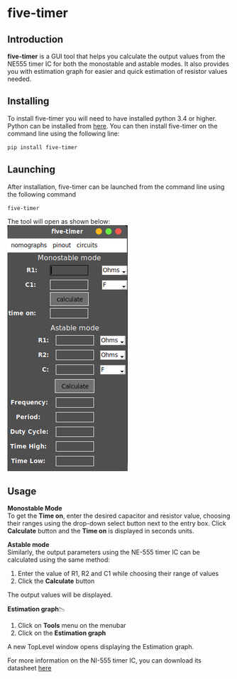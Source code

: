 # five-timer

## Introduction
**five-timer** is a GUI tool that helps you calculate the output values from the NE555 timer IC for both the monostable and astable modes. It also provides you with
estimation graph for easier and quick estimation of resistor values needed.  

## Installing
To install five-timer you will need to have installed python 3.4 or higher. Python can be installed from
[here](https://www.python.org/downloads/). You can then install five-timer on the command line using the following line:
```bash
pip install five-timer
```
## Launching
After installation, five-timer can be launched from the command line using the following command
```bash
five-timer
```

The tool will open as shown below:
 ![five-timer window](static/five-timerr.png) 

## Usage
**Monostable Mode**  
To get the **Time on**, enter the desired capacitor and resistor value, choosing their ranges using the 
drop-down select button next to the entry box. Click **Calculate** button and the **Time on** is displayed in seconds units.

**Astable mode**  
Similarly, the output parameters using the NE-555 timer IC can be calculated using the same method:  
1. Enter the value of R1, R2 and C1 while choosing their range of values  
2. Click the **Calculate** button  

The output values will be displayed.

**Estimation graph**:chart_with_downwards_trend:  
1. Click on **Tools** menu on the menubar
2. Click on the **Estimation graph**

A new TopLevel window opens displaying the Estimation graph.

For more information on the NI-555 timer IC, you can download its datasheet [here](https://components101.com/ics/555-timer-ic-pinout-datasheet)
